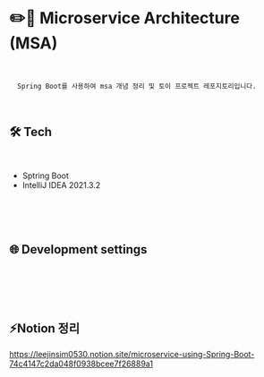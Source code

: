 # ✏️🍃 Microservice Architecture (MSA)
<br/>

      Spring Boot를 사용하여 msa 개념 정리 및 토이 프로젝트 레포지토리입니다.

<br>

## 🛠️ Tech

<br/>

- Sptring Boot
- IntelliJ IDEA 2021.3.2

<br><br><br>

## 🌐 Development settings

```

```

<br><br><br>

## ⚡Notion 정리

https://leejinsim0530.notion.site/microservice-using-Spring-Boot-74c4147c2da048f0938bcee7f26889a1

<br/><br/>


